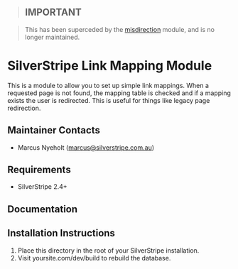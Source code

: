 > ## **IMPORTANT**

> This has been superceded by the [misdirection](https://github.com/nglasl/silverstripe-misdirection/) module, and is no longer maintained.

# SilverStripe Link Mapping Module

This is a module to allow you to set up simple link mappings. When a requested
page is not found, the mapping table is checked and if a mapping exists the
user is redirected. This is useful for things like legacy page redirection.

Maintainer Contacts
-------------------
*  Marcus Nyeholt (<marcus@silverstripe.com.au>)

Requirements
------------
* SilverStripe 2.4+

Documentation
-------------

Installation Instructions
-------------------------

1. Place this directory in the root of your SilverStripe installation.
2. Visit yoursite.com/dev/build to rebuild the database.
